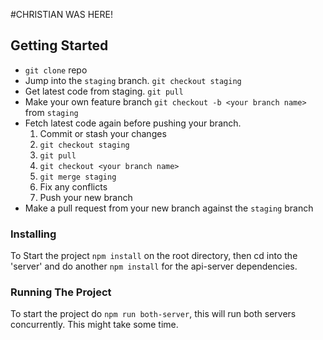 #CHRISTIAN WAS HERE!

## Getting Started

* `git clone` repo
* Jump into the `staging` branch. `git checkout staging`
* Get latest code from staging. `git pull`
* Make your own feature branch `git checkout -b <your branch name>` from `staging`
* Fetch latest code again before pushing your branch.
  1. Commit or stash your changes
  2. `git checkout staging`
  3. `git pull`
  4. `git checkout <your branch name>`
  5. `git merge staging`
  6. Fix any conflicts
  7. Push your new branch
* Make a pull request from your new branch against the `staging` branch

### Installing

To Start the project `npm install` on the root directory, then cd into the 'server' and do another `npm install` for the api-server dependencies.

### Running The Project

To start the project do `npm run both-server`, this will run both servers concurrently.
This might take some time.
